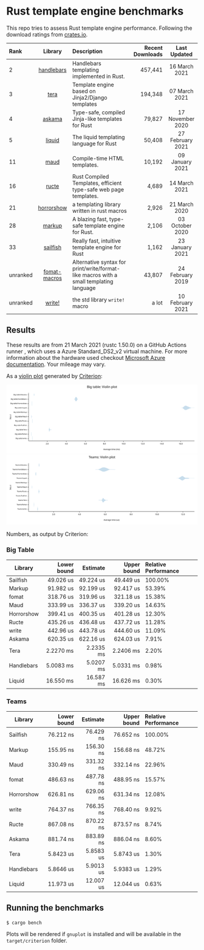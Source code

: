 # Rust template engine benchmarks

This repo tries to assess Rust template engine performance. Following the
download ratings from [crates.io](https://crates.io/categories/template-engine).

| Rank | Library | Description | Recent Downloads | Last Updated |
| :--- | :-----: | :---------- | ---------------: | :----------: |
| 2 | [handlebars](https://github.com/sunng87/handlebars-rust) | Handlebars templating implemented in Rust. | 457,441 | 16 March 2021 |
| 3 | [tera](https://tera.netlify.com/) | Template engine based on Jinja2/Django templates | 194,348 | 07 March 2021 |
| 4 | [askama](https://github.com/djc/askama) | Type-safe, compiled Jinja-like templates for Rust | 79,827 | 17 November 2020 |
| 5 | [liquid](https://github.com/cobalt-org/liquid-rust) | The liquid templating language for Rust | 50,408 | 27 February 2021 |
| 11 | [maud](https://maud.lambda.xyz/) | Compile-time HTML templates. | 10,192 | 09 January 2021 |
| 16 | [ructe](https://github.com/kaj/ructe) | Rust Compiled Templates, efficient type-safe web page templates. | 4,689 | 14 March 2021 |
| 21 | [horrorshow](https://github.com/Stebalien/horrorshow-rs) | a templating library written in rust macros | 2,926 | 21 March 2020 |
| 28 | [markup](https://github.com/utkarshkukreti/markup.rs) | A blazing fast, type-safe template engine for Rust. | 2,106 | 03 October 2020 |
| 33 | [sailfish](https://github.com/Kogia-sima/sailfish) | Really fast, intuitive template engine for Rust | 1,162 | 23 January 2021 |
| unranked | [fomat-macros](https://github.com/krdln/fomat-macros) | Alternative syntax for print/write/format-like macros with a small templating language | 43,807 | 24 February 2019 |
| unranked | [write!](https://doc.rust-lang.org/std/macro.write.html) | the std library `write!` macro | a lot | 10 February 2021 |
## Results

These results are from 21 March 2021 (rustc 1.50.0) on a GitHub Actions runner , which uses a Azure Standard_DS2_v2 virtual machine. 
For more information about the hardware used checkout [Microsoft Azure documentation](https://docs.microsoft.com/en-us/azure/virtual-machines/dv2-dsv2-series#dsv2-series).
Your mileage may vary.

As a [violin plot](https://en.wikipedia.org/wiki/Violin_plot) generated by [Criterion](https://japaric.github.io/criterion.rs/):

![Big table violin plot](big-table.svg)
![Teams violin plot](teams.svg)

Numbers, as output by Criterion:

### Big Table

| Library | Lower bound | Estimate | Upper bound | Relative Performance |
| ------- | ----------: | -------: | ----------: | :------------------- |
| Sailfish | 49.026 us | 49.224 us | 49.449 us | 100.00% |
| Markup | 91.982 us | 92.199 us | 92.417 us | 53.39% |
| fomat | 318.76 us | 319.96 us | 321.18 us | 15.38% |
| Maud | 333.99 us | 336.37 us | 339.20 us | 14.63% |
| Horrorshow | 399.41 us | 400.35 us | 401.28 us | 12.30% |
| Ructe | 435.26 us | 436.48 us | 437.72 us | 11.28% |
| write | 442.96 us | 443.78 us | 444.60 us | 11.09% |
| Askama | 620.35 us | 622.16 us | 624.03 us | 7.91% |
| Tera | 2.2270 ms | 2.2335 ms | 2.2406 ms | 2.20% |
| Handlebars | 5.0083 ms | 5.0207 ms | 5.0331 ms | 0.98% |
| Liquid | 16.550 ms | 16.587 ms | 16.626 ms | 0.30% |
 
### Teams

| Library | Lower bound | Estimate | Upper bound | Relative Performance |
| ------- | ----------: | -------: | ----------: | :------------------- |
| Sailfish | 76.212 ns | 76.429 ns | 76.652 ns | 100.00% |
| Markup | 155.95 ns | 156.30 ns | 156.68 ns | 48.72% |
| Maud | 330.49 ns | 331.32 ns | 332.14 ns | 22.96% |
| fomat | 486.63 ns | 487.78 ns | 488.95 ns | 15.57% |
| Horrorshow | 626.81 ns | 629.06 ns | 631.34 ns | 12.08% |
| write | 764.37 ns | 766.35 ns | 768.40 ns | 9.92% |
| Ructe | 867.08 ns | 870.22 ns | 873.57 ns | 8.74% |
| Askama | 881.74 ns | 883.89 ns | 886.04 ns | 8.60% |
| Tera | 5.8423 us | 5.8583 us | 5.8743 us | 1.30% |
| Handlebars | 5.8646 us | 5.9013 us | 5.9383 us | 1.29% |
| Liquid | 11.973 us | 12.007 us | 12.044 us | 0.63% |
 
## Running the benchmarks

```bash
$ cargo bench
```

Plots will be rendered if `gnuplot` is installed and will be available in the `target/criterion` folder.

